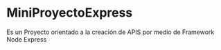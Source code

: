 # MiniProyectoExpress
Es un Proyecto orientado a la creación de APIS por medio de Framework Node Express
